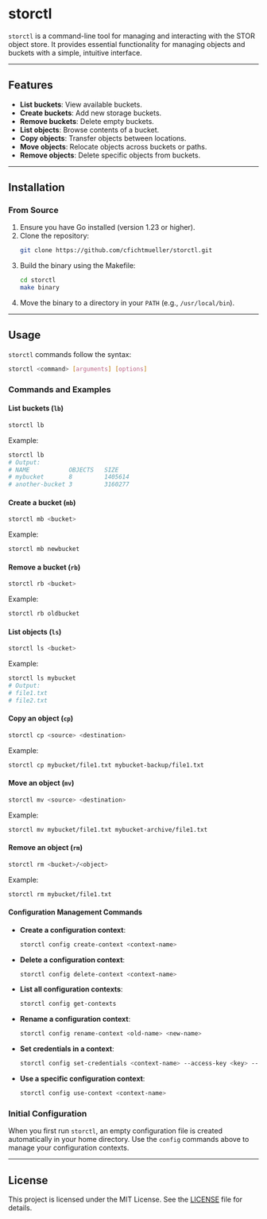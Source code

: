# storctl

`storctl` is a command-line tool for managing and interacting with the STOR object store. It provides essential functionality for managing objects and buckets with a simple, intuitive interface.

---

## Features

- **List buckets**: View available buckets.
- **Create buckets**: Add new storage buckets.
- **Remove buckets**: Delete empty buckets.
- **List objects**: Browse contents of a bucket.
- **Copy objects**: Transfer objects between locations.
- **Move objects**: Relocate objects across buckets or paths.
- **Remove objects**: Delete specific objects from buckets.

---

## Installation

### From Source
1. Ensure you have Go installed (version 1.23 or higher).
2. Clone the repository:
   ```bash
   git clone https://github.com/cfichtmueller/storctl.git
   ```
3. Build the binary using the Makefile:
   ```bash
   cd storctl
   make binary
   ```
4. Move the binary to a directory in your `PATH` (e.g., `/usr/local/bin`).

---

## Usage

`storctl` commands follow the syntax:
```bash
storctl <command> [arguments] [options]
```

### Commands and Examples

#### List buckets (`lb`)
```bash
storctl lb
```
Example:
```bash
storctl lb 
# Output:
# NAME           OBJECTS   SIZE
# mybucket       8         1405614
# another-bucket 3         3160277
```

#### Create a bucket (`mb`)
```bash
storctl mb <bucket>
```
Example:
```bash
storctl mb newbucket
```

#### Remove a bucket (`rb`)
```bash
storctl rb <bucket>
```
Example:
```bash
storctl rb oldbucket
```

#### List objects (`ls`)
```bash
storctl ls <bucket>
```
Example:
```bash
storctl ls mybucket
# Output:
# file1.txt
# file2.txt
```

#### Copy an object (`cp`)
```bash
storctl cp <source> <destination>
```
Example:
```bash
storctl cp mybucket/file1.txt mybucket-backup/file1.txt
```

#### Move an object (`mv`)
```bash
storctl mv <source> <destination>
```
Example:
```bash
storctl mv mybucket/file1.txt mybucket-archive/file1.txt
```

#### Remove an object (`rm`)
```bash
storctl rm <bucket>/<object>
```
Example:
```bash
storctl rm mybucket/file1.txt
```

#### Configuration Management Commands

- **Create a configuration context**:
  ```bash
  storctl config create-context <context-name>
  ```
- **Delete a configuration context**:
  ```bash
  storctl config delete-context <context-name>
  ```
- **List all configuration contexts**:
  ```bash
  storctl config get-contexts
  ```
- **Rename a configuration context**:
  ```bash
  storctl config rename-context <old-name> <new-name>
  ```
- **Set credentials in a context**:
  ```bash
  storctl config set-credentials <context-name> --access-key <key> --secret-key <key>
  ```
- **Use a specific configuration context**:
  ```bash
  storctl config use-context <context-name>
  ```

### Initial Configuration

When you first run `storctl`, an empty configuration file is created automatically in your home directory. Use the `config` commands above to manage your configuration contexts.

---

## License

This project is licensed under the MIT License. See the [LICENSE](LICENSE) file for details.

